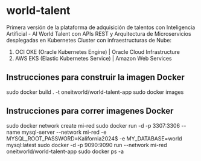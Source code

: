 # world-talent

Primera versión de la plataforma de adquisición de talentos con Inteligencia Artificial - AI World Talent con APIs REST y Arquitectura de Microservicios desplegadas en Kubernetes Cluster con infraestructuras de Nube:
1. OCI OKE (Oracle Kubernetes Engine) | Oracle Cloud Infrastructure
2. AWS EKS (Elastic Kubernetes Service) | Amazon Web Services

## Instrucciones para construir la imagen Docker

sudo docker build . -t oneitworld/world-talent-app
sudo docker images

## Instrucciones para correr imagenes Docker

sudo docker network create mi-red
sudo docker run -d -p 3307:3306 --name mysql-server --network mi-red -e MYSQL_ROOT_PASSWORD=Kalifornia2024$ -e MY_DATABASE=world mysql:latest
sudo docker -d -p 9090:9090 run --network mi-red oneitworld/world-talent-app
sudo docker ps -a